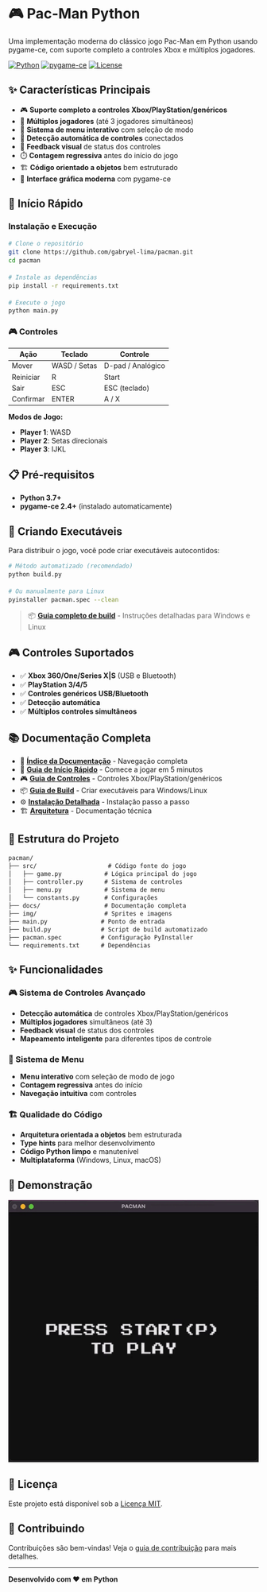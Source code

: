 # 🎮 Pac-Man Python

Uma implementação moderna do clássico jogo Pac-Man em Python usando pygame-ce, com suporte completo a controles Xbox e múltiplos jogadores.

[![Python](https://img.shields.io/badge/Python-3.7+-blue.svg)](https://python.org)
[![pygame-ce](https://img.shields.io/badge/pygame--ce-2.4+-green.svg)](https://github.com/pygame-community/pygame-ce)
[![License](https://img.shields.io/badge/License-MIT-yellow.svg)](LICENSE)

## ✨ Características Principais

- 🎮 **Suporte completo a controles Xbox/PlayStation/genéricos**
- 👥 **Múltiplos jogadores** (até 3 jogadores simultâneos)
- 🎯 **Sistema de menu interativo** com seleção de modo
- 🔧 **Detecção automática de controles** conectados
- 📱 **Feedback visual** de status dos controles
- ⏱️ **Contagem regressiva** antes do início do jogo
- 🏗️ **Código orientado a objetos** bem estruturado
- 🎨 **Interface gráfica moderna** com pygame-ce

## 🚀 Início Rápido

### Instalação e Execução

```bash
# Clone o repositório
git clone https://github.com/gabryel-lima/pacman.git
cd pacman

# Instale as dependências
pip install -r requirements.txt

# Execute o jogo
python main.py
```

### 🎮 Controles

| Ação | Teclado | Controle |
|------|---------|----------|
| Mover | WASD / Setas | D-pad / Analógico |
| Reiniciar | R | Start |
| Sair | ESC | ESC (teclado) |
| Confirmar | ENTER | A / X |

**Modos de Jogo:**
- **Player 1**: WASD
- **Player 2**: Setas direcionais  
- **Player 3**: IJKL

## 📋 Pré-requisitos

- **Python 3.7+**
- **pygame-ce 2.4+** (instalado automaticamente)

## 🎯 Criando Executáveis

Para distribuir o jogo, você pode criar executáveis autocontidos:

```bash
# Método automatizado (recomendado)
python build.py

# Ou manualmente para Linux
pyinstaller pacman.spec --clean
```

> 📦 **[Guia completo de build](docs/build.md)** - Instruções detalhadas para Windows e Linux

## 🎮 Controles Suportados

- ✅ **Xbox 360/One/Series X|S** (USB e Bluetooth)
- ✅ **PlayStation 3/4/5**
- ✅ **Controles genéricos USB/Bluetooth**
- ✅ **Detecção automática**
- ✅ **Múltiplos controles simultâneos**

## 📚 Documentação Completa

- 📖 **[Índice da Documentação](docs/index.md)** - Navegação completa
- 🚀 **[Guia de Início Rápido](docs/quick-start.md)** - Comece a jogar em 5 minutos
- 🎮 **[Guia de Controles](docs/controles.md)** - Controles Xbox/PlayStation/genéricos
- 📦 **[Guia de Build](docs/build.md)** - Criar executáveis para Windows/Linux
- ⚙️ **[Instalação Detalhada](docs/instalacao.md)** - Instalação passo a passo
- 🏗️ **[Arquitetura](docs/arquitetura.md)** - Documentação técnica

## 📁 Estrutura do Projeto

```
pacman/
├── src/                    # Código fonte do jogo
│   ├── game.py            # Lógica principal do jogo
│   ├── controller.py      # Sistema de controles
│   ├── menu.py            # Sistema de menu
│   └── constants.py       # Configurações
├── docs/                  # Documentação completa
├── img/                   # Sprites e imagens
├── main.py               # Ponto de entrada
├── build.py              # Script de build automatizado
├── pacman.spec           # Configuração PyInstaller
└── requirements.txt      # Dependências
```

## ✨ Funcionalidades

### 🎮 Sistema de Controles Avançado
- **Detecção automática** de controles Xbox/PlayStation/genéricos
- **Múltiplos jogadores** simultâneos (até 3)
- **Feedback visual** de status dos controles
- **Mapeamento inteligente** para diferentes tipos de controle

### 🎯 Sistema de Menu
- **Menu interativo** com seleção de modo de jogo
- **Contagem regressiva** antes do início
- **Navegação intuitiva** com controles

### 🏗️ Qualidade do Código
- **Arquitetura orientada a objetos** bem estruturada
- **Type hints** para melhor desenvolvimento
- **Código Python limpo** e manutenível
- **Multiplataforma** (Windows, Linux, macOS)

## 🎥 Demonstração

![Pac-Man](https://github.com/gabryel-lima/pacman/blob/master/pacman.gif)

## 📄 Licença

Este projeto está disponível sob a [Licença MIT](LICENSE).

## 🤝 Contribuindo

Contribuições são bem-vindas! Veja o [guia de contribuição](CONTRIBUTING.md) para mais detalhes.

---

**Desenvolvido com ❤️ em Python**
